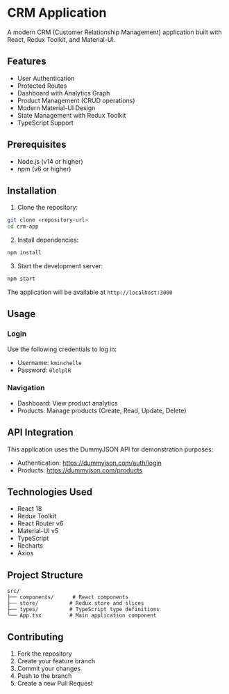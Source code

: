 # CRM Application

A modern CRM (Customer Relationship Management) application built with React, Redux Toolkit, and Material-UI.

## Features

- User Authentication
- Protected Routes
- Dashboard with Analytics Graph
- Product Management (CRUD operations)
- Modern Material-UI Design
- State Management with Redux Toolkit
- TypeScript Support

## Prerequisites

- Node.js (v14 or higher)
- npm (v6 or higher)

## Installation

1. Clone the repository:
```bash
git clone <repository-url>
cd crm-app
```

2. Install dependencies:
```bash
npm install
```

3. Start the development server:
```bash
npm start
```

The application will be available at `http://localhost:3000`

## Usage

### Login

Use the following credentials to log in:
- Username: `kminchelle`
- Password: `0lelplR`

### Navigation

- Dashboard: View product analytics
- Products: Manage products (Create, Read, Update, Delete)

## API Integration

This application uses the DummyJSON API for demonstration purposes:
- Authentication: https://dummyjson.com/auth/login
- Products: https://dummyjson.com/products

## Technologies Used

- React 18
- Redux Toolkit
- React Router v6
- Material-UI v5
- TypeScript
- Recharts
- Axios

## Project Structure

```
src/
├── components/      # React components
├── store/          # Redux store and slices
├── types/          # TypeScript type definitions
└── App.tsx         # Main application component
```

## Contributing

1. Fork the repository
2. Create your feature branch
3. Commit your changes
4. Push to the branch
5. Create a new Pull Request
